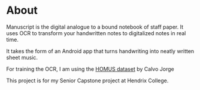 # About 

Manuscript is the digital analogue to a bound notebook of staff paper. It uses OCR to transform your handwritten notes to digitalized notes in real time.

It takes the form of an Android app that turns handwriting into neatly written sheet music. 

For training the OCR, I am using the [HOMUS dataset](https://grfia.dlsi.ua.es/homus/) by Calvo Jorge

This project is for my Senior Capstone project at Hendrix College.

